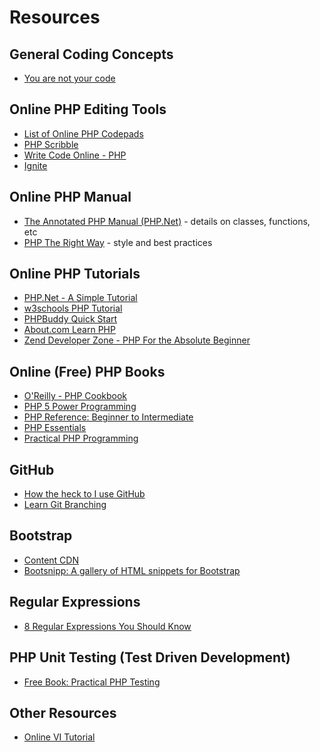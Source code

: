 Resources
=========

General Coding Concepts
---
* [You are not your code](http://www.hanselman.com/blog/YouAreNotYourCode.aspx)

Online PHP Editing Tools
------------------------
* [List of Online PHP Codepads](http://hakre.wordpress.com/2011/10/05/list-of-online-php-codepads/)
* [PHP Scribble](http://www.phpscribble.com/)
* [Write Code Online - PHP](http://writecodeonline.com/php/)
* [Ignite](https://ignite.io/)


Online PHP Manual
---
* [The Annotated PHP Manual (PHP.Net)](http://www.php.net/manual/) - details on classes, functions, etc
* [PHP The Right Way](http://www.phptherightway.com) - style and best practices

Online PHP Tutorials
---
* [PHP.Net - A Simple Tutorial](http://conf.php.net/tut.php)
* [w3schools PHP Tutorial](http://www.w3schools.com/php/default.asp)
* [PHPBuddy Quick Start](http://www.phpbuddy.com/category.php?cat_id=QUICK)
* [About.com Learn PHP](http://php.about.com/od/learnphp/p/learn_php_free.htm)
* [Zend Developer Zone - PHP For the Absolute Beginner](http://devzone.zend.com/6/php-101-php-for-the-absolute-beginner/)

Online (Free) PHP Books
---
* [O'Reilly - PHP Cookbook](http://commons.oreilly.com/wiki/index.php/PHP_Cookbook)
* [PHP 5 Power Programming](http://ptgmedia.pearsoncmg.com/images/013147149X/downloads/013147149X_book.pdf)
* [PHP Reference: Beginner to Intermediate](http://www.phpreferencebook.com/)
* [PHP Essentials](http://www.techotopia.com/index.php/PHP_Essentials)
* [Practical PHP Programming](http://www.tuxradar.com/practicalphp)

GitHub
---
* [How the heck to I use GitHub](http://lifehacker.com/5983680/how-the-heck-do-i-use-github)
* [Learn Git Branching](http://pcottle.github.com/learnGitBranching/)

Bootstrap
---------
* [Content CDN](http://www.bootstrapcdn.com)
* [Bootsnipp: A gallery of HTML snippets for Bootstrap](http://bootsnipp.com/)

Regular Expressions
---
* [8 Regular Expressions You Should Know](http://net.tutsplus.com/tutorials/other/8-regular-expressions-you-should-know/)

PHP Unit Testing (Test Driven Development)
---
* [Free Book: Practical PHP Testing](http://www.giorgiosironi.com/2009/12/practical-php-testing-is-here.html)

Other Resources
---
* [Online VI Tutorial](http://www.openvim.com/tutorial.html)
